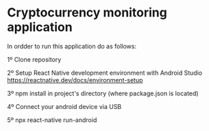 # Cryptocurrency monitoring application

In ordder to run this application do as follows:

1º Clone repository

2º Setup React Native development environment with Android Studio https://reactnative.dev/docs/environment-setup

3º npm install in project's directory (where package.json is located)

4º Connect your android device via USB

5º npx react-native run-android
